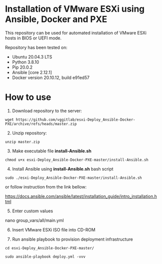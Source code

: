 # Installation of VMware ESXi using Ansible, Docker and PXE

This repository can be used for automated installation of VMware ESXi hosts in BIOS or UEFI mode.

Repository has been tested on:

- Ubuntu 20.04.3 LTS
- Python 3.8.10
- Pip 20.0.2
- Ansible [core 2.12.1]
- Docker version 20.10.12, build e91ed57

# How to use

1. Download repository to the server:

`wget https://github.com/vggitlab/esxi-Deploy_Ansible-Docker-PXE/archive/refs/heads/master.zip` 

2. Unzip repository:

`unzip master.zip`

3. Make executable file **install-Ansible.sh**

`chmod u+x esxi-Deploy_Ansible-Docker-PXE-master/install-Ansible.sh`

4. Install Ansible using **install-Ansible.sh** bash script

`sudo ./esxi-Deploy_Ansible-Docker-PXE-master/install-Ansible.sh`

or follow instruction from the link bellow:

https://docs.ansible.com/ansible/latest/installation_guide/intro_installation.html

5. Enter custom values

nano group_vars/all/main.yml

6. Insert VMware ESXi ISO file into CD-ROM

7. Run ansible playbook to provision deployment infrastructure

`cd esxi-Deploy_Ansible-Docker-PXE-master/`

`sudo ansible-playbook deploy.yml -vvv`

